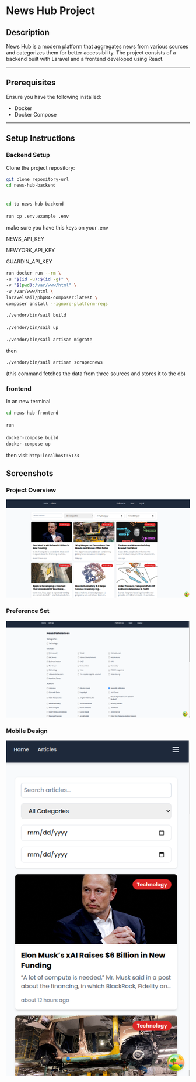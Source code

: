 # News Hub Project

## Description

News Hub is a modern platform that aggregates news from various sources and categorizes them for better accessibility. The project consists of a backend built with Laravel and a frontend developed using React.

---

## Prerequisites

Ensure you have the following installed:
- Docker
- Docker Compose

---

## Setup Instructions

### Backend Setup

Clone the project repository:
   ```bash
   git clone repository-url
   cd news-hub-backend


  cd to news-hub-backend

  run cp .env.example .env
```

make sure you have this keys on your .env

NEWS_API_KEY

NEWYORK_API_KEY

GUARDIN_API_KEY
 ```bash
run docker run --rm \
 -u "$(id -u):$(id -g)" \
 -v "$(pwd):/var/www/html" \
 -w /var/www/html \
 laravelsail/php84-composer:latest \
 composer install --ignore-platform-reqs
 ```

 ```bash
./vendor/bin/sail build

./vendor/bin/sail up

./vendor/bin/sail artisan migrate
```
then 
 ```bash
./vendor/bin/sail artisan scrape:news
```
 (this command fetches the data from three sources and stores it to the db)

### frontend

In an new terminal

 ```bash
cd news-hub-frontend

run

docker-compose build
docker-compose up
```

then visit `http:localhost:5173`

## Screenshots

### Project Overview

![Project Overview](images/Screenshot%20from%202024-12-25%2003-41-26.png)

### Preference Set

![Preference set](images/Screenshot%20from%202024-12-25%2003-41-40.png)

### Mobile Design

![Mobile design](images/Screenshot%20from%202024-12-25%2003-42-20.png)
